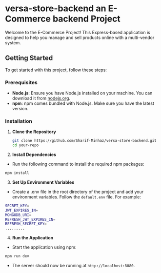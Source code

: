 # versa-store-backend an E-Commerce backend Project

Welcome to the E-Commerce Project! This Express-based application is designed to help you manage and sell products online with a multi-vendor system. 

## Getting Started

To get started with this project, follow these steps:

### Prerequisites

- **Node.js**: Ensure you have Node.js installed on your machine. You can download it from [nodejs.org](https://nodejs.org/).
- **npm**: npm comes bundled with Node.js. Make sure you have the latest version.

### Installation

1. **Clone the Repository**

   ```bash
   git clone https://github.com/Sharif-Minhaz/versa-store-backend.git
   cd your-repo
   ```

2. **Install Dependencies**

  - Run the following command to install the required npm packages:
  
  ```bash
  npm install
  ```

3. **Set Up Environment Variables**

  - Create a .env file in the root directory of the project and add your environment variables. Follow the `default.env` file. For example:
  
  ```bash
  SECRET_KEY=
  JWT_EXPIRES_IN=
  MONGODB_URI=
  REFRESH_JWT_EXPIRES_IN=
  REFRESH_SECRET_KEY=
  .........
  ```
4. **Run the Application**

  - Start the application using npm:
  
  ```bash
  npm run dev
  ```
  - The server should now be running at `http://localhost:8080`.
